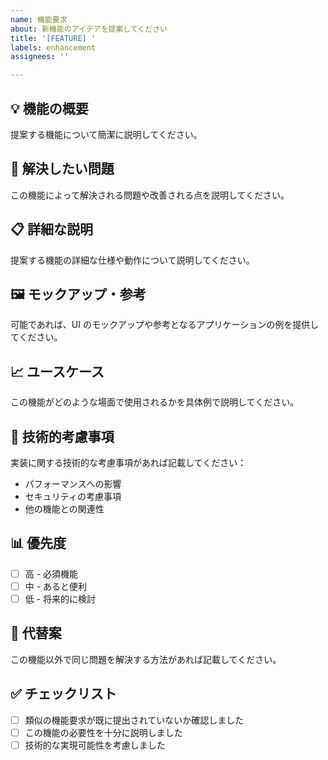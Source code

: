 ```yaml
---
name: 機能要求
about: 新機能のアイデアを提案してください
title: '[FEATURE] '
labels: enhancement
assignees: ''

---
```


## 💡 機能の概要
提案する機能について簡潔に説明してください。

## 🎯 解決したい問題
この機能によって解決される問題や改善される点を説明してください。

## 📋 詳細な説明
提案する機能の詳細な仕様や動作について説明してください。

## 🖼️ モックアップ・参考
可能であれば、UI のモックアップや参考となるアプリケーションの例を提供してください。

## 📈 ユースケース
この機能がどのような場面で使用されるかを具体例で説明してください。

## 🔧 技術的考慮事項
実装に関する技術的な考慮事項があれば記載してください：
- パフォーマンスへの影響
- セキュリティの考慮事項
- 他の機能との関連性

## 📊 優先度
- [ ] 高 - 必須機能
- [ ] 中 - あると便利
- [ ] 低 - 将来的に検討

## 💼 代替案
この機能以外で同じ問題を解決する方法があれば記載してください。

## ✅ チェックリスト
- [ ] 類似の機能要求が既に提出されていないか確認しました
- [ ] この機能の必要性を十分に説明しました
- [ ] 技術的な実現可能性を考慮しました
